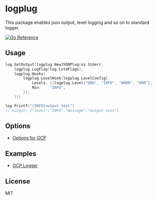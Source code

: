 # logplug

This package enables json output, level logging and so on to standard logger.

[![Go Reference](https://pkg.go.dev/badge/github.com/komem3/logplug.svg)](https://pkg.go.dev/github.com/komem3/logplug)

## Usage

```go
log.SetOutput(logplug.NewJSONPlug(os.Stderr,
	logplug.LogFlag(log.LstdFlags),
	logplug.Hooks(
		logplug.LevelHook(logplug.LevelConfig{
			Levels: []logplug.Level{"DBG", "INFO", "WARN", "ERR"},
			Min:    "INFO",
		}),
	)))

log.Printf("[INFO]output test")
// output: {"level":"INFO","message":"output test"}
```

## Options

- [Options for GCP](./gcpopt)

## Examples

- [GCP Logger](./gcpopt/example)

## License

MIT

